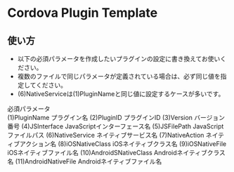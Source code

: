 # Cordova Plugin Template

## 使い方

- 以下の必須パラメータを作成したいプラグインの設定に書き換えてお使いください。
- 複数のファイルで同じパラメータが定義されている場合は、必ず同じ値を指定してください。
- (6)NativeServiceは(1)PluginNameと同じ値に設定するケースが多いです。

必須パラメータ  
(1)PluginName プラグイン名
(2)PluginID   プラグインID
(3)Version  バージョン番号
(4)JSInterface  JavaScriptインターフェース名
(5)JSFilePath   JavaScriptファイルパス
(6)NativeService  ネイティブサービス名
(7)NativeAction   ネイティブアクション名
(8)iOSNativeClass iOSネイティブクラス名
(9)iOSNativeFile  iOSネイティブファイル名
(10)AndroidSNativeClass Androidネイティブクラス名
(11)AndroidNativeFile   Androidネイティブファイル名

